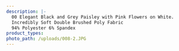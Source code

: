 ```yaml
---
description: |-
  00 Elegant Black and Grey Paisley with Pink Flowers on White. 
  Incredibly Soft Double Brushed Poly Fabric
  94% Polyester 6% Spandex
product_types:
photo_path: /uploads/008-2.JPG
---
```

